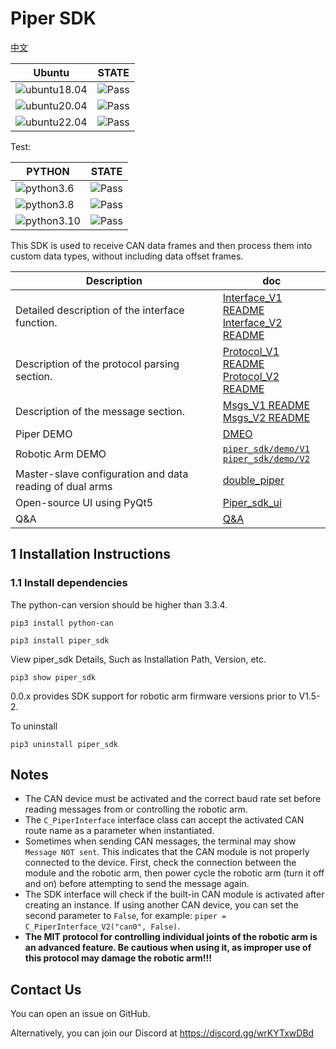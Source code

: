 # Piper SDK

[中文](README.MD)

|Ubuntu |STATE|
|---|---|
|![ubuntu18.04](https://img.shields.io/badge/Ubuntu-18.04-orange.svg)|![Pass](https://img.shields.io/badge/Pass-blue.svg)|
|![ubuntu20.04](https://img.shields.io/badge/Ubuntu-20.04-orange.svg)|![Pass](https://img.shields.io/badge/Pass-blue.svg)|
|![ubuntu22.04](https://img.shields.io/badge/Ubuntu-22.04-orange.svg)|![Pass](https://img.shields.io/badge/Pass-blue.svg)|

Test:

|PYTHON |STATE|
|---|---|
|![python3.6](https://img.shields.io/badge/Python-3.6-blue.svg)|![Pass](https://img.shields.io/badge/Pass-blue.svg)|
|![python3.8](https://img.shields.io/badge/Python-3.8-blue.svg)|![Pass](https://img.shields.io/badge/Pass-blue.svg)|
|![python3.10](https://img.shields.io/badge/Python-3.10-blue.svg)|![Pass](https://img.shields.io/badge/Pass-blue.svg)|

This SDK is used to receive CAN data frames and then process them into custom data types, without including data offset frames.

|Description |doc|
|---|---|
|Detailed description of the interface function.|[Interface_V1 README](./asserts/V1/INTERFACE_V1.MD) <br> [Interface_V2 README](./asserts/V2/INTERFACE_V2.MD)|
|Description of the protocol parsing section.|[Protocol_V1 README](./asserts/V1/PROTOCOL_V1.MD) <br> [Protocol_V2 README](./asserts/V2/PROTOCOL_V2.MD)|
|Description of the message section.|[Msgs_V1 README](./asserts/V1/MSGS_V1.MD) <br> [Msgs_V2 README](./asserts/V2/MSGS_V2.MD)|
|Piper DEMO|[DMEO](./asserts/SDK_DEMO(EN).MD)|
|Robotic Arm DEMO| [`piper_sdk/demo/V1`](./demo/V1/README.MD) <br> [`piper_sdk/demo/V2`](./demo/V2/README.MD) |
|Master-slave configuration and data reading of dual arms| [double_piper](./asserts/double_piper.MD) |
| Open-source UI using PyQt5 | [Piper_sdk_ui](<https://github.com/agilexrobotics/Piper_sdk_ui.git>) |
|Q&A|[Q&A](./asserts/Q&A.MD)|

## 1 Installation Instructions

### 1.1 Install dependencies

The python-can version should be higher than 3.3.4.

```shell
pip3 install python-can
```

```shell
pip3 install piper_sdk
```

View piper_sdk Details, Such as Installation Path, Version, etc.

```shell
pip3 show piper_sdk
```

0.0.x provides SDK support for robotic arm firmware versions prior to V1.5-2.

To uninstall

```shell
pip3 uninstall piper_sdk
```

## Notes

- The CAN device must be activated and the correct baud rate set before reading messages from or controlling the robotic arm.
- The `C_PiperInterface` interface class can accept the activated CAN route name as a parameter when instantiated.
- Sometimes when sending CAN messages, the terminal may show `Message NOT sent`. This indicates that the CAN module is not properly connected to the device. First, check the connection between the module and the robotic arm, then power cycle the robotic arm (turn it off and on) before attempting to send the message again.
- The SDK interface will check if the built-in CAN module is activated after creating an instance. If using another CAN device, you can set the second parameter to `False`, for example: `piper = C_PiperInterface_V2("can0", False)`.
- **The MIT protocol for controlling individual joints of the robotic arm is an advanced feature. Be cautious when using it, as improper use of this protocol may damage the robotic arm!!!**

## Contact Us

You can open an issue on GitHub.

Alternatively, you can join our Discord at <https://discord.gg/wrKYTxwDBd>
